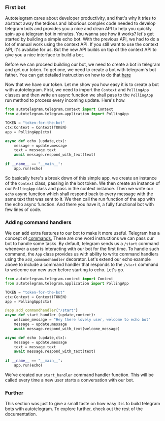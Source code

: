 ### First bot
Autotelegram cares about developer productivity, and that's why it tries to abstract away the tedious
and laborious complex code needed to develop telegram bots and provides you a nice and clean API to 
help you quickly spin-up a telegram bot in minutes. You wanna see how it works? let's get started
by building a simple echo bot.
With the previous API, we had to do a lot of manual work using the context API. If you still want to use
the context API, it's availabe for us. But the new API builds on top of the context API to give you a nice
interface to build a bot.

Before we can proceed building our bot, we need to create a bot in telegram and get our token.
To get one, we need to create a bot with telegram's bot father. You can get detailed instruction on how to
do that [here](https://core.telegram.org/bots/features#creating-a-new-bot)

Now that we have our token. Let me show you how easy it is to create a bot with autotelegram.
First, we need to import the `Context` and `PollingApp` classes and then write an async function we shall
pass to the `PollingApp` run method to process every incoming update. Here's how.
```python
from autotelegram.telegram.context import Context
from autotelegram.telegram.application import PollingApp

TOKEN = "token-for-the-bot"
ctx:Context = Context(TOKEN)
app = PollingApp(ctx)

async def echo (update,ctx):
    message = update.message
    text = message.text
    await message.respond_with_text(text)
    
if __name__ == "__main__":
    app.run(echo)
```
So basically here's a break down of this simple app.
we create an instance of the `Context` class, passing in the bot token.
We then create an instance of our `PollingApp` class and pass in the context instance.
Then we write our `echo` async function which shall respond back to every message with
the same text that was sent to it. 
We then call the run function of the app with the echo async function. And there you have it,
a fully functional bot with few lines of code.

### Adding command handlers
We can add extra features to our bot to make it more useful. Telegram has a concept of [commands.](https://core.telegram.org/bots/features#commands)
These are one word instructions we can pass our bot to handle some tasks.
By default, telegram sends us a `/start` command whenever a user is interacting with our
bot for the first time. To handle such command, the `App` class provides us with ability to
write command handlers using the `add_commandhandler` decorator. Let's extend our
echo example above to include a command handler that responds to the `/start` command to
welcome our new user before starting to echo. Let's go.

```python
from autotelegram.telegram.context import Context
from autotelegram.telegram.application import PollingApp

TOKEN = "token-for-the-bot"
ctx:Context = Context(TOKEN)
app = PollingApp(ctx)

@app.add_commandhandler("/start")
async def start_handler (update,context):
    welcome_message = "Hey there lovely user, welcome to echo bot"
    message = update.message
    await message.respond_with_text(welcome_message)

async def echo (update,ctx):
    message = update.message
    text = message.text
    await message.respond_with_text(text)
    
if __name__ == "__main__":
    app.run(echo)
```
We've created our `start_handler` command handler function. This will be called every time
a new user starts a conversation with our bot.

### Further
This section was just to give a small taste on how easy it is to build telegram bots with
autotelegram. To explore further, check out the rest of the documentation.